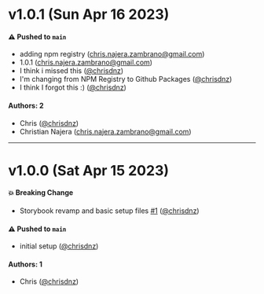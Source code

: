 # v1.0.1 (Sun Apr 16 2023)

#### ⚠️ Pushed to `main`

- adding npm registry (chris.najera.zambrano@gmail.com)
- 1.0.1 (chris.najera.zambrano@gmail.com)
- I think i missed this ([@chrisdnz](https://github.com/chrisdnz))
- I'm changing from NPM Registry to Github Packages ([@chrisdnz](https://github.com/chrisdnz))
- I think I forgot this :) ([@chrisdnz](https://github.com/chrisdnz))

#### Authors: 2

- Chris ([@chrisdnz](https://github.com/chrisdnz))
- Christian Najera (chris.najera.zambrano@gmail.com)

---

# v1.0.0 (Sat Apr 15 2023)

#### 💥 Breaking Change

- Storybook revamp and basic setup files [#1](https://github.com/Hachiko-Labs/ui-components/pull/1) ([@chrisdnz](https://github.com/chrisdnz))

#### ⚠️ Pushed to `main`

- initial setup ([@chrisdnz](https://github.com/chrisdnz))

#### Authors: 1

- Chris ([@chrisdnz](https://github.com/chrisdnz))
